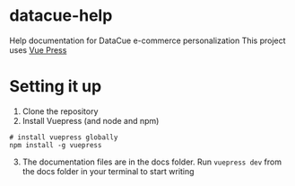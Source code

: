 # datacue-help
Help documentation for DataCue e-commerce personalization
This project uses [Vue Press](http://vuepress.vuejs.org)

# Setting it up
1. Clone the repository
2. Install Vuepress (and node and npm)
```
# install vuepress globally
npm install -g vuepress
```
3. The documentation files are in the docs folder. Run `vuepress dev` from the docs folder in your terminal to start writing
